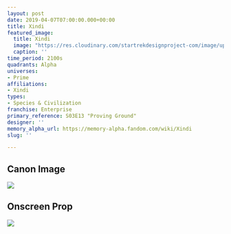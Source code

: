 ```yaml
---
layout: post
date: 2019-04-07T07:00:00.000+00:00
title: Xindi
featured_image:
  title: Xindi
  image: "https://res.cloudinary.com/startrekdesignproject-com/image/upload/v1569622180/Xindi2.png"
  caption: ''
time_period: 2100s
quadrants: Alpha
universes:
- Prime
affiliations:
- Xindi
types:
- Species & Civilization
franchise: Enterprise
primary_reference: S03E13 "Proving Ground"
designer: ''
memory_alpha_url: https://memory-alpha.fandom.com/wiki/Xindi
slug: ''

---
```

## Canon Image

![](https://res.cloudinary.com/startrekdesignproject-com/image/upload/v1554684613/Xindi1.jpg)

## Onscreen Prop

![](https://res.cloudinary.com/startrekdesignproject-com/image/upload/v1569622179/Xindi_Prop.jpg)